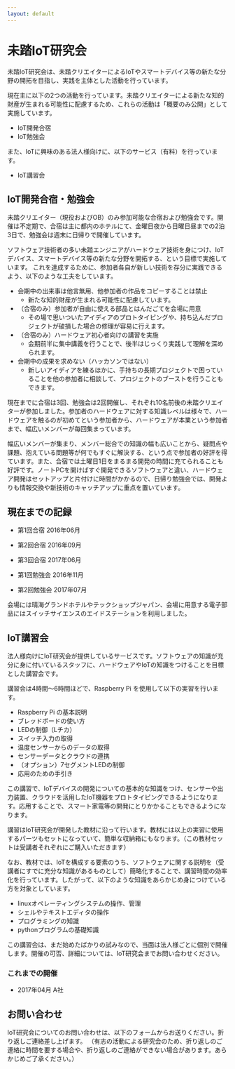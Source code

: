 ```yaml
---
layout: default
---
```


# 未踏IoT研究会

未踏IoT研究会は、未踏クリエイターによるIoTやスマートデバイス等の新たな分野の開拓を目指し、実践を主体とした活動を行っています。

現在主に以下の2つの活動を行っています。未踏クリエイターによる新たな知的財産が生まれる可能性に配慮するため、これらの活動は「概要のみ公開」として実施しています。

- IoT開発合宿
- IoT勉強会

また、IoTに興味のある法人様向けに、以下のサービス（有料）を行っています。

- IoT講習会



## IoT開発合宿・勉強会

未踏クリエイター（現役およびOB）のみ参加可能な合宿および勉強会です。開催は不定期で、合宿は主に都内のホテルにて、金曜日夜から日曜日昼までの2泊3日で、勉強会は週末に日帰りで開催しています。

ソフトウェア技術者の多い未踏エンジニアがハードウェア技術を身につけ、IoTデバイス、スマートデバイス等の新たな分野を開拓する、という目標で実施しています。
これを達成するために、参加者各自が新しい技術を存分に実践できるよう、以下のような工夫をしています。

- 会期中の出来事は他言無用、他参加者の作品をコピーすることは禁止
  - 新たな知的財産が生まれる可能性に配慮しています。
- （合宿のみ）参加者が自由に使える部品とはんだごてを会場に用意
  - その場で思いついたアイディアのプロトタイピングや、持ち込んだプロジェクトが破損した場合の修理が容易に行えます。
- （合宿のみ）ハードウェア初心者向けの講習を実施
  - 会期前半に集中講義を行うことで、後半はじっくり実践して理解を深められます。
- 会期中の成果を求めない（ハッカソンではない）
  - 新しいアイディアを練るほかに、手持ちの長期プロジェクトで困っていることを他の参加者に相談して、プロジェクトのブーストを行うこともできます。

現在までに合宿は3回、勉強会は2回開催し、それぞれ10名前後の未踏クリエイターが参加しました。参加者のハードウェアに対する知識レベルは様々で、ハードウェアを触るのが初めてという参加者から、ハードウェアが本業という参加者まで、幅広いメンバーが毎回集まっています。

幅広いメンバーが集まり、メンバー総合での知識の幅も広いことから、疑問点や課題、抱えている問題等が何でもすぐに解決する、という点で参加者の好評を得ています。また、合宿では土曜日1日をまるまる開発の時間に充てられることも好評です。ノートPCを開けばすぐ開発できるソフトウェアと違い、ハードウェア開発はセットアップと片付けに時間がかかるので、日帰り勉強会では、開発よりも情報交換や新技術のキャッチアップに重点を置いています。

## 現在までの記録
- 第1回合宿 2016年06月
- 第2回合宿 2016年09月
- 第3回合宿 2017年06月

- 第1回勉強会 2016年11月
- 第2回勉強会 2017年07月

会場には晴海グランドホテルやテックショップジャパン、会場に用意する電子部品にはスイッチサイエンスのエイドステーションを利用しました。


## IoT講習会

法人様向けにIoT研究会が提供しているサービスです。ソフトウェアの知識が充分に身に付いているスタッフに、ハードウェアやIoTの知識をつけることを目標とした講習会です。

講習会は4時間～6時間ほどで、Raspberry Pi を使用して以下の実習を行います。

- Raspberry Pi の基本説明
- ブレッドボードの使い方
- LEDの制御（Lチカ）
- スイッチ入力の取得
- 温度センサーからのデータの取得
- センサーデータとクラウドの連携
- （オプション）7セグメントLEDの制御
- 応用のための手引き

この講習で、IoTデバイスの開発についての基本的な知識をつけ、センサーや出力装置、クラウドを活用したIoT機器をプロトタイピングできるようになります。応用することで、スマート家電等の開発にとりかかることもできるようになります。

講習はIoT研究会が開発した教材に沿って行います。教材には以上の実習に使用するパーツもセットになっていて、簡単な収納箱にもなります。（この教材セットは受講者それぞれにご購入いただきます）

なお、教材では、IoTを構成する要素のうち、ソフトウェアに関する説明を（受講者にすでに充分な知識があるものとして）簡略化することで、講習時間の効率化を行っています。したがって、以下のような知識をあらかじめ身につけている方を対象としています。

- linuxオペレーティングシステムの操作、管理
- シェルやテキストエディタの操作
- プログラミングの知識
- pythonプログラムの基礎知識

この講習会は、まだ始めたばかりの試みなので、当面は法人様ごとに個別で開催します。開催の可否、詳細については、IoT研究会までお問い合わせください。

### これまでの開催
- 2017年04月 A社


## お問い合わせ

IoT研究会についてのお問い合わせは、以下のフォームからお送りください。折り返しご連絡差し上げます。
（有志の活動による研究会のため、折り返しのご連絡に時間を要する場合や、折り返しのご連絡ができない場合があります。あらかじめご了承ください。）

